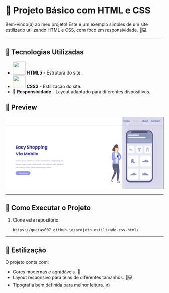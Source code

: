 <h1>📌 Projeto Básico com HTML e CSS</h1>

<p>Bem-vindo(a) ao meu projeto! Este é um exemplo simples de um site estilizado utilizando HTML e CSS, com foco em responsividade. 📱💻</p>

<hr>

<h2>🚀 Tecnologias Utilizadas</h2>

<ul>
<li><img src="https://cdn.jsdelivr.net/gh/devicons/devicon/icons/html5/html5-original.svg" width="40" height="40"/> <strong>HTML5</strong> - Estrutura do site.</li>
<li><img src="https://cdn.jsdelivr.net/gh/devicons/devicon/icons/css3/css3-original.svg" width="40" height="40"/> <strong>CSS3</strong> - Estilização do site.</li>
<li>📱 <strong>Responsividade</strong> - Layout adaptado para diferentes dispositivos.</li>
</ul>

<h2>📸 Preview</h2>
<img src=https://github.com/Queias007/projeto-estilizado-css-html/blob/master/assets/readme1.png?raw=true width="800">

<hr>
<h2>📂 Como Executar o Projeto</h2>

<ol>
<li>Clone este repositório:
<pre><code>https://queias007.github.io/projeto-estilizado-css-html/</code></pre>
</li>

</ol>

<hr>

<h2>🎨 Estilização</h2>
<p>O projeto conta com:</p>
<ul>
<li>Cores modernas e agradáveis. 🎨</li>
<li>Layout responsivo para telas de diferentes tamanhos. 📱💻</li>
<li>Tipografia bem definida para melhor leitura. ✍️</li>
</ul>
